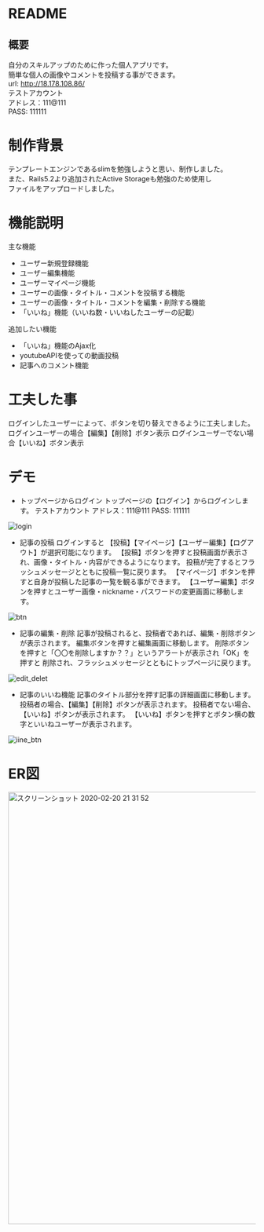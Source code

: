 # README

## 概要
自分のスキルアップのために作った個人アプリです。  
簡単な個人の画像やコメントを投稿する事ができます。  
url: http://18.178.108.86/  
テストアカウント  
  アドレス：111@111  
  PASS: 111111

# 制作背景
テンプレートエンジンであるslimを勉強しようと思い、制作しました。  
また、Rails5.2より追加されたActive Storageも勉強のため使用し  
ファイルをアップロードしました。

# 機能説明
主な機能
* ユーザー新規登録機能
* ユーザー編集機能
* ユーザーマイページ機能
* ユーザーの画像・タイトル・コメントを投稿する機能
* ユーザーの画像・タイトル・コメントを編集・削除する機能
* 「いいね」機能（いいね数・いいねしたユーザーの記載）  

追加したい機能
* 「いいね」機能のAjax化
* youtubeAPIを使っての動画投稿
* 記事へのコメント機能
# 工夫した事
ログインしたユーザーによって、ボタンを切り替えできるように工夫しました。
ログインユーザーの場合【編集】【削除】ボタン表示
ログインユーザーでない場合【いいね】ボタン表示


# デモ
* トップページからログイン
トップページの【ログイン】からログインします。
テストアカウント
  アドレス：111@111
  PASS: 111111

![login](https://user-images.githubusercontent.com/52118093/74941788-001c2380-5437-11ea-8ecd-c4d2b413bc5f.gif)



* 記事の投稿
ログインすると
【投稿】【マイページ】【ユーザー編集】【ログアウト】が選択可能になります。
【投稿】ボタンを押すと投稿画面が表示され、画像・タイトル・内容ができるようになります。
投稿が完了するとフラッシュメッセージとともに投稿一覧に戻ります。
【マイページ】ボタンを押すと自身が投稿した記事の一覧を観る事ができます。
【ユーザー編集】ボタンを押すとユーザー画像・nickname・パスワードの変更画面に移動します。

![btn](https://user-images.githubusercontent.com/52118093/74941897-2e016800-5437-11ea-9fd4-6bf06d463857.gif)



* 記事の編集・削除
記事が投稿されると、投稿者であれば、編集・削除ボタンが表示されます。
編集ボタンを押すと編集画面に移動します。
削除ボタンを押すと「〇〇を削除しますか？？」というアラートが表示され「OK」を押すと
削除され、フラッシュメッセージとともにトップページに戻ります。

![edit_delet](https://user-images.githubusercontent.com/52118093/74942077-6a34c880-5437-11ea-81e4-46793e639c12.gif)



* 記事のいいね機能
記事のタイトル部分を押す記事の詳細画面に移動します。
投稿者の場合、【編集】【削除】ボタンが表示されます。
投稿者でない場合、【いいね】ボタンが表示されます。
【いいね】ボタンを押すとボタン横の数字といいねユーザーが表示されます。

![iine_btn](https://user-images.githubusercontent.com/52118093/74942683-8d5f7800-5437-11ea-894d-3b4faaf4ebbb.gif)



# ER図

<img width="881" alt="スクリーンショット 2020-02-20 21 31 52" src="https://user-images.githubusercontent.com/52118093/74943507-d6173100-5437-11ea-9d43-3308db8e8a07.png">

